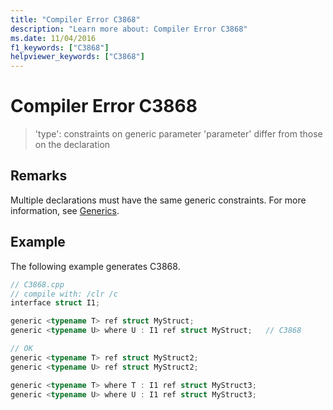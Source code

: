 ```yaml
---
title: "Compiler Error C3868"
description: "Learn more about: Compiler Error C3868"
ms.date: 11/04/2016
f1_keywords: ["C3868"]
helpviewer_keywords: ["C3868"]
---
```

# Compiler Error C3868

> 'type': constraints on generic parameter 'parameter' differ from those on the declaration

## Remarks

Multiple declarations must have the same generic constraints.  For more information, see [Generics](../../extensions/generics-cpp-component-extensions.md).

## Example

The following example generates C3868.

```cpp
// C3868.cpp
// compile with: /clr /c
interface struct I1;

generic <typename T> ref struct MyStruct;
generic <typename U> where U : I1 ref struct MyStruct;   // C3868

// OK
generic <typename T> ref struct MyStruct2;
generic <typename U> ref struct MyStruct2;

generic <typename T> where T : I1 ref struct MyStruct3;
generic <typename U> where U : I1 ref struct MyStruct3;
```
